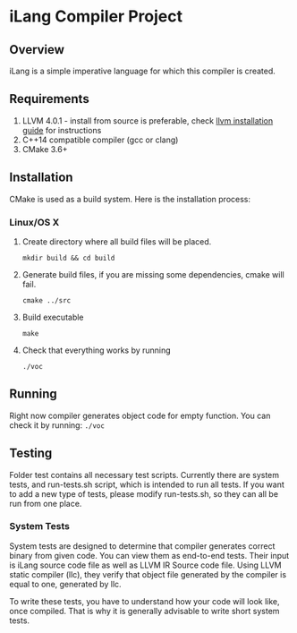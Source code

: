 # iLang Compiler Project

## Overview

iLang is a simple imperative language for which this compiler is created.

## Requirements

1. LLVM 4.0.1 - install from source is preferable, check [llvm installation guide](./LLVM_INSTALL.md) for instructions
2. C++14 compatible compiler (gcc or clang)
3. CMake 3.6+

## Installation

CMake is used as a build system. Here is the installation process:

### Linux/OS X

1. Create directory where all build files will be placed.

   ```mkdir build && cd build```

2. Generate build files, if you are missing some dependencies, cmake will fail.

   ```cmake ../src```

3. Build executable

   ```make```

4. Check that everything works by running

   ```./voc```

## Running

Right now compiler generates object code for empty function. You can check it by running:
```./voc```

## Testing

Folder test contains all necessary test scripts. Currently there are system tests, and run-tests.sh script, which is intended to run all tests. If you want to add a new type of tests, please modify run-tests.sh, so they can all be run from one place.

### System Tests

System tests are designed to determine that compiler generates correct binary from given code. You can view them as end-to-end tests. Their input is iLang source code file as well as LLVM IR Source code file. Using LLVM static compiler (llc), they verify that object file generated by the compiler is equal to one, generated by llc. 

To write these tests, you have to understand how your code will look like, once compiled. That is why it is generally advisable to write short system tests.
